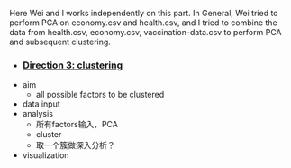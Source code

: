 Here Wei and I works independently on this part. In General, Wei tried to perform PCA on economy.csv and health.csv, and I tried to combine the data from health.csv, economy.csv, vaccination-data.csv to perform PCA and subsequent clustering.

- ### [Direction 3: clustering](https://github.com/Ally-Vella/MED5018-project/tree/master/code/direction3)
- aim
	- all possible factors to be clustered
- data input
- analysis
	- 所有factors输入，PCA
	- cluster
	- 取一个簇做深入分析？
- visualization